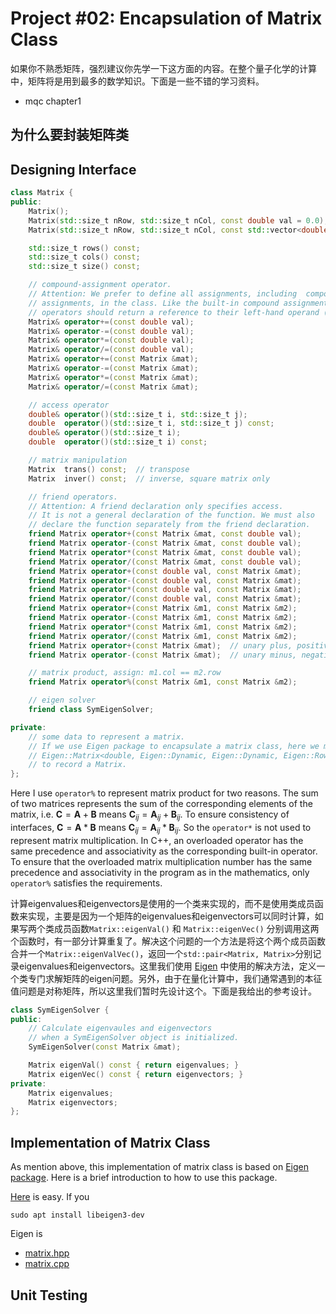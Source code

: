 # Project #02: Encapsulation of Matrix Class

如果你不熟悉矩阵，强烈建议你先学一下这方面的内容。在整个量子化学的计算中，矩阵将是用到最多的数学知识。下面是一些不错的学习资料。

- mqc chapter1


## 为什么要封装矩阵类



## Designing Interface

```c++
class Matrix {
public:
    Matrix();
    Matrix(std::size_t nRow, std::size_t nCol, const double val = 0.0);
    Matrix(std::size_t nRow, std::size_t nCol, const std::vector<double> &data);

    std::size_t rows() const;
    std::size_t cols() const;
    std::size_t size() const;

    // compound-assignment operator.
    // Attention: We prefer to define all assignments, including  compound 
    // assignments, in the class. Like the built-in compound assignment, these 
    // operators should return a reference to their left-hand operand (*this).
    Matrix& operator+=(const double val);
    Matrix& operator-=(const double val);
    Matrix& operator*=(const double val);
    Matrix& operator/=(const double val);
    Matrix& operator+=(const Matrix &mat);
    Matrix& operator-=(const Matrix &mat);
    Matrix& operator*=(const Matrix &mat);
    Matrix& operator/=(const Matrix &mat);

    // access operator
    double& operator()(std::size_t i, std::size_t j);
    double  operator()(std::size_t i, std::size_t j) const;
    double& operator()(std::size_t i);
    double  operator()(std::size_t i) const;

    // matrix manipulation
    Matrix  trans() const;  // transpose
    Matrix  inver() const;  // inverse, square matrix only

    // friend operators.
    // Attention: A friend declaration only specifies access. 
    // It is not a general declaration of the function. We must also
    // declare the function separately from the friend declaration.
    friend Matrix operator+(const Matrix &mat, const double val);
    friend Matrix operator-(const Matrix &mat, const double val);
    friend Matrix operator*(const Matrix &mat, const double val);
    friend Matrix operator/(const Matrix &mat, const double val);
    friend Matrix operator+(const double val, const Matrix &mat);
    friend Matrix operator-(const double val, const Matrix &mat);
    friend Matrix operator*(const double val, const Matrix &mat);
    friend Matrix operator/(const double val, const Matrix &mat);
    friend Matrix operator+(const Matrix &m1, const Matrix &m2);
    friend Matrix operator-(const Matrix &m1, const Matrix &m2);
    friend Matrix operator*(const Matrix &m1, const Matrix &m2);
    friend Matrix operator/(const Matrix &m1, const Matrix &m2);
    friend Matrix operator+(const Matrix &mat);  // unary plus, positive
    friend Matrix operator-(const Matrix &mat);  // unary minus, negative

    // matrix product, assign: m1.col == m2.row
    friend Matrix operator%(const Matrix &m1, const Matrix &m2);

    // eigen solver
    friend class SymEigenSolver;

private:
    // some data to represent a matrix.
    // If we use Eigen package to encapsulate a matrix class, here we may use
    // Eigen::Matrix<double, Eigen::Dynamic, Eigen::Dynamic, Eigen::RowMajor>
    // to record a Matrix.
};
```

Here I use `operator%` to represent matrix product for two reasons. The sum of two matrices represents the sum of the corresponding elements of the matrix, i.e. $\boldsymbol{C} = \boldsymbol{A} + \boldsymbol{B}$ means $\boldsymbol{C}_{ij} = \boldsymbol{A}_{ij} + \boldsymbol{B}_{ij}$. To ensure consistency of interfaces, $\boldsymbol{C} = \boldsymbol{A} * \boldsymbol{B}$ means $\boldsymbol{C}_{ij} = \boldsymbol{A}_{ij} * \boldsymbol{B}_{ij}$. So the `operator*` is not used to represent matrix multiplication. In C++, an overloaded operator has the same precedence and associativity as the corresponding built-in operator. To ensure that the overloaded matrix multiplication number has the same precedence and associativity in the program as in the mathematics, only `operator%` satisfies the requirements.

计算eigenvalues和eigenvectors是使用的一个类来实现的，而不是使用类成员函数来实现，主要是因为一个矩阵的eigenvalues和eigenvectors可以同时计算，如果写两个类成员函数`Matrix::eigenVal()` 和 `Matrix::eigenVec()` 分别调用这两个函数时，有一部分计算重复了。解决这个问题的一个方法是将这个两个成员函数合并一个`Matrix::eigenValVec()`，返回一个`std::pair<Matrix, Matrix>`分别记录eigenvalues和eigenvectors。这里我们使用 [Eigen](https://eigen.tuxfamily.org/dox/classEigen_1_1SelfAdjointEigenSolver.html) 中使用的解决方法，定义一个类专门求解矩阵的eigen问题。另外，由于在量化计算中，我们通常遇到的本征值问题是对称矩阵，所以这里我们暂时先设计这个。下面是我给出的参考设计。

```c++
class SymEigenSolver {
public:
    // Calculate eigenvaules and eigenvectors
    // when a SymEigenSolver object is initialized.
    SymEigenSolver(const Matrix &mat);

    Matrix eigenVal() const { return eigenvalues; }
    Matrix eigenVec() const { return eigenvectors; }
private:
    Matrix eigenvalues;
    Matrix eigenvectors;
};
```

## Implementation of Matrix Class

As mention above, this implementation of matrix class is based on [Eigen package](https://eigen.tuxfamily.org/index.php). Here is a brief introduction to how to use this package. 

[Here](https://robots.uc3m.es/installation-guides/install-eigen.html) is easy. If you 

```shell
sudo apt install libeigen3-dev
```

Eigen is 



- [matrix.hpp]()
- [matrix.cpp]()



## Unit Testing

















